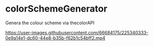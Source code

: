 # colorSchemeGenerator
Genera the colour scheme via thecolorAPI






https://user-images.githubusercontent.com/66684175/225340333-0e9a14e1-dc60-44e8-b35b-f62b1c54bff2.mp4

